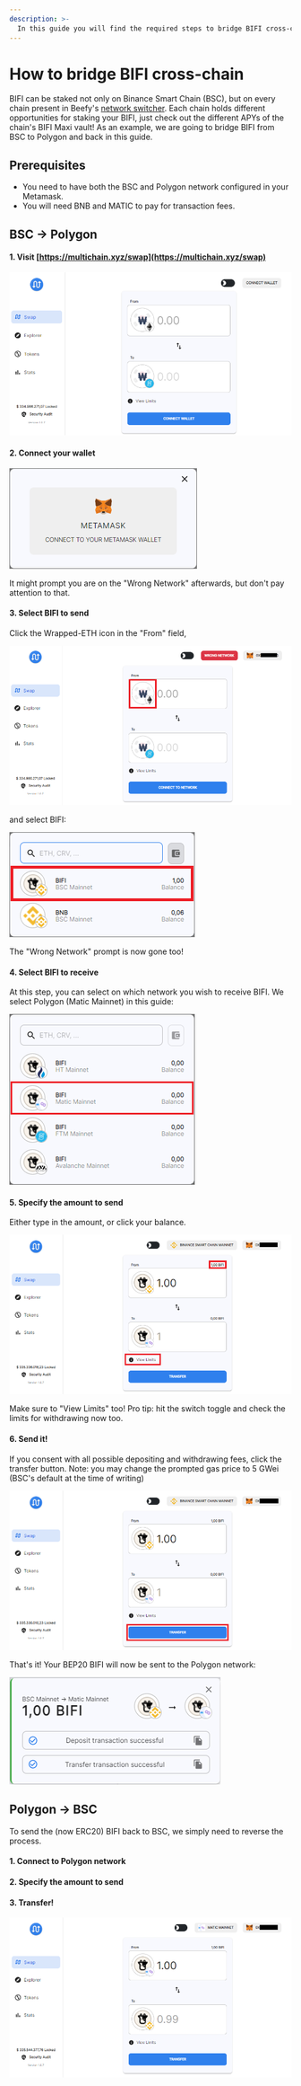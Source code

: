 ```yaml
---
description: >-
  In this guide you will find the required steps to bridge BIFI cross-chain using Metamask and [multichain.xyz](multichain.xyz).
---
```


# How to bridge BIFI cross-chain

BIFI can be staked not only on Binance Smart Chain (BSC), but on every chain present in Beefy's [network switcher](../../faq/how-to-guides/how-to-add-and-switch-networks-on-beefy-finance.md). Each chain holds different opportunities for staking your BIFI, just check out the different APYs of the chain's BIFI Maxi vault! As an example, we are going to bridge BIFI from BSC to Polygon and back in this guide. 

## Prerequisites

* You need to have both the BSC and Polygon network configured in your Metamask.
* You will need BNB and MATIC to pay for transaction fees.

## BSC -> Polygon

#### 1. Visit [https://multichain.xyz/swap](https://multichain.xyz/swap)

![](../../.gitbook/assets/bridge-multichain-homepage.png)

#### 2. Connect your wallet

![](../../.gitbook/assets/bridge-connect-metamask.png)

It might prompt you are on the "Wrong Network" afterwards, but don't pay attention to that.

#### 3. Select BIFI to send

Click the Wrapped-ETH icon in the "From" field,

![](../../.gitbook/assets/bridge-click-weth.png)

and select BIFI:

![](../../.gitbook/assets/bridge-select-bifi.png)

The "Wrong Network" prompt is now gone too!

#### 4. Select BIFI to receive

At this step, you can select on which network you wish to receive BIFI. We select Polygon (Matic Mainnet) in this guide:

![](../../.gitbook/assets/bridge-select-bifi-receive.png)

#### 5. Specify the amount to send

Either type in the amount, or click your balance.

![](../../.gitbook/assets/bridge-specify-amount.png)

Make sure to "View Limits" too! Pro tip: hit the switch toggle and check the limits for withdrawing now too. 

#### 6. Send it!

If you consent with all possible depositing and withdrawing fees, click the transfer button. Note: you may change the prompted gas price to 5 GWei (BSC's default at the time of writing)

![](../../.gitbook/assets/bridge-transfer.png)

That's it! Your BEP20 BIFI will now be sent to the Polygon network:

![](../../.gitbook/assets/bridge-deposit-transfer-transaction.png)

## Polygon -> BSC

To send the (now ERC20) BIFI back to BSC, we simply need to reverse the process.

#### 1. Connect to Polygon network

#### 2. Specify the amount to send

#### 3. Transfer!

![](../../.gitbook/assets/bridge-back.png)
